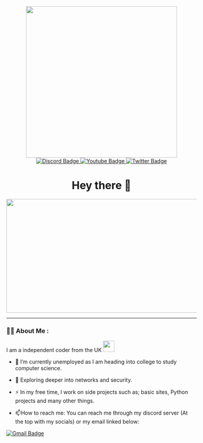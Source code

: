 <!--Coding from home gif-->
<div id="header" align="center">
  <img src="https://media.giphy.com/media/RbDKaczqWovIugyJmW/giphy.gif" width="400"/>
</div>

<!--Social medias-->
<div id="badges" align="center">
  <a href="https://discord.gg/yrfVYCZe3T">
  <img src="https://img.shields.io/badge/Discord-blue?style=for-the-badge&logo=discord&logoColor=white" alt="Discord Badge">
</a>
  <a href="https://www.youtube.com/channel/UCDxE5wdwjnXhiPN5iC3XB-A">
    <img src="https://img.shields.io/badge/YouTube-red?style=for-the-badge&logo=youtube&logoColor=white" alt="Youtube Badge"/>
  </a>
  <a href="https://twitter.com/PioneerPython">
    <img src="https://img.shields.io/badge/Twitter-blue?style=for-the-badge&logo=twitter&logoColor=white" alt="Twitter Badge"/>
  </a>
</div>

<!--How many people have viewed my profile-->
<div id="views" align="center">
  <img src="https://komarev.com/ghpvc/?username=astr6id&style=flat-square&color=green" alt=""/>
</div>

<!--Welcome message-->
<div id="Welcome-message" align="center">
  <h1 align="center">Hey there 👋</h1>
</div>

<!--Kewl little gif-->
<div align="center">
  <img src="https://media.giphy.com/media/dWesBcTLavkZuG35MI/giphy.gif" width="600" height="300"/>
</div>

---

### :woman_technologist: About Me :
I am a independent coder from the UK <img src="https://media.giphy.com/media/WUlplcMpOCEmTGBtBW/giphy.gif" width="30">

- :telescope: I’m currently unemployed as I am heading into college to study computer science.

- :seedling: Exploring deeper into networks and security.

- :zap: In my free time, I work on side projects such as; basic sites, Python projects and many other things.

- :mailbox:How to reach me: You can reach me through my discord server (At the top with my socials) or my email linked below:

<a href="https://ton83644@outlook.com">
  <img src="https://img.shields.io/badge/Microsoft Outlook-blue?style=for-the-badge&logo=microsoftoutlook&logoColor=white" alt="Gmail Badge">
</a>
